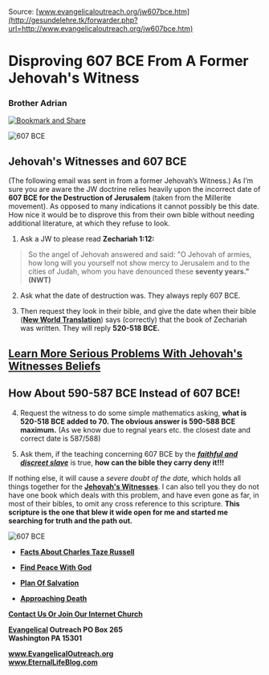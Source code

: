 <!--t Disproving 607 BCE From A Former Jehovah's Witness t-->
<!--d  d-->

Source: [www.evangelicaloutreach.org/jw607bce.htm](http://gesundelehre.tk/forwarder.php?url=http://www.evangelicaloutreach.org/jw607bce.htm)


# Disproving 607 BCE From A Former Jehovah's Witness

### Brother Adrian

[![Bookmark and Share](../s7.addthis.com/static/btn/v2/lg-share-en.gif)](http://www.addthis.com/bookmark.php?v=250&username=xa-4ce723c86d857fe0)

![607 BCE](../../files/pictures/a-colorb.gif)


## Jehovah's Witnesses and 607 BCE

(The following email was sent in from a former Jehovah’s Witness.) As I’m sure you are aware the JW doctrine relies heavily upon the incorrect date of **607 BCE for the Destruction of Jerusalem** (taken from the Millerite movement). As opposed to many indications it cannot possibly be this date. How nice it would be to disprove this from their own bible without needing additional literature, at which they refuse to look.



1) Ask a JW to please read **Zechariah 1:12:**

> So the angel of Jehovah answered and said: "O Jehovah of armies, how long will you yourself not show mercy to Jerusalem and to the cities of Judah, whom you have denounced these **seventy years." (NWT)**

2) Ask what the date of destruction was. They always reply 607 BCE.

3) Then request they look in their bible, and give the date when their bible (**[New World Translation](http://gesundelehre.tk/forwarder.php?url=http://www.evangelicaloutreach.org/nwt.html)**) says (correctly) that the book of Zechariah was written. They will reply **520-518 BCE.**


## [Learn More Serious Problems With Jehovah's Witnesses Beliefs](http://gesundelehre.tk/forwarder.php?url=http://www.evangelicaloutreach.org/jwbeliefs.html)

## How About 590-587 BCE Instead of 607 BCE!

4) Request the witness to do some simple mathematics asking, **what is 520-518 BCE added to 70\. The obvious answer is 590-588 BCE maximum.** (As we know due to regnal years etc. the closest date and correct date is 587/588)

5) Ask them, if the teaching concerning 607 BCE by the _**[faithful and discreet slave](http://gesundelehre.tk/forwarder.php?url=http://www.evangelicaloutreach.org/jws.htm)**_ is true, **how can the bible they carry deny it!!!**


If nothing else, it will cause a _severe doubt of the date,_ which holds all things together for the **[Jehovah's Witnesses](http://gesundelehre.tk/forwarder.php?url=http://www.evangelicaloutreach.org/jehovahs-witnesses-answered.html)**. I can also tell you they do not have one book which deals with this problem, and have even gone as far, in most of their bibles, to omit any cross reference to this scripture. **This scripture is the one that blew it wide open for me and started me searching for truth and the path out.**

![607 BCE](../../files/pictures/a-colorb.gif)

- **[Facts About Charles Taze Russell](http://gesundelehre.tk/forwarder.php?url=http://www.evangelicaloutreach.org/charles_russell.html)**

- **[Find Peace With God](http://gesundelehre.tk/forwarder.php?url=http://www.evangelicaloutreach.org/peace.htm)**

- **[Plan Of Salvation](http://gesundelehre.tk/forwarder.php?url=http://www.evangelicaloutreach.org/plan-of-salvation.html)**

- **[Approaching Death](http://gesundelehre.tk/forwarder.php?url=http://www.evangelicaloutreach.org/approaching-death.html)**

**[Contact Us Or Join Our Internet Church](http://gesundelehre.tk/forwarder.php?url=http://www.evangelicaloutreach.org/contact.html)**

**[Evangelical](http://gesundelehre.tk/forwarder.php?url=http://www.evangelicaloutreach.org/index.html) Outreach PO Box 265**  
**Washington PA 15301**

**www.EvangelicalOutreach.org**  
**www.EternalLifeBlog.com**